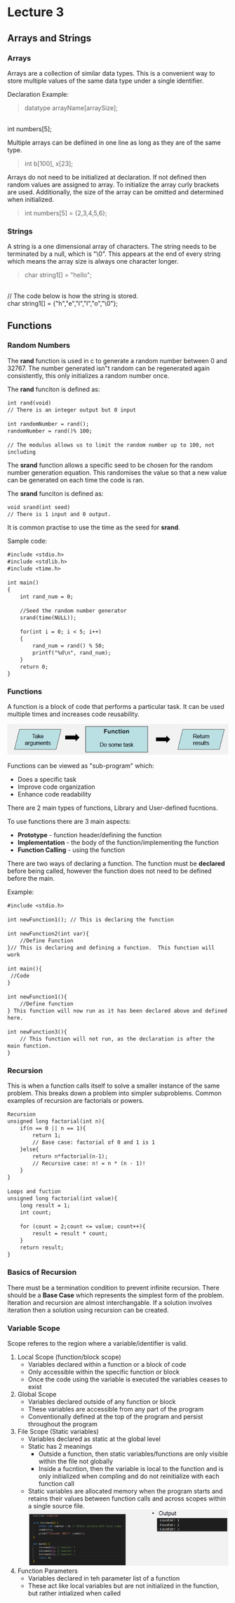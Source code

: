 # Lecture 3

## Arrays and Strings

### Arrays

Arrays are a collection of similar data types.
This is a convenient way to store multiple values of the same data type under a single identifier.

Declaration Example:
 > datatype arrayName[arraySize];
 <br>
 int numbers[5];

Multiple arrays can be defiined in one line as long as they are of the same type.

> int b[100], x[23];

Arrays do not need to be initialized at declaration. If not defined then random values are assigned to array. 
To initialize the array curly brackets are used. Additionally, the size of the array can be omitted and determined when initialized.
> int numbers[5] = {2,3,4,5,6};

### Strings

A string is a one dimensional array of characters. The string needs to be terminated by a null, which is "\0". This appears at the end of every string which means the array size is always one character longer.

> char string1[] = "hello";
<br>
// The code below is how the string is stored.<br>
 char string1[] = {"h","e","l","l","o","\0"};

## Functions

### Random Numbers

The **rand** function is used in c to generate a random number between 0 and 32767. The number generated isn"t random can be regenerated again consistently, this only initializes a random number once.

The **rand** funciton is defined as:
```
int rand(void)
// There is an integer output but 0 input

int randomNumber = rand();
randomNumber = rand()% 100;

// The modulus allows us to limit the random number up to 100, not including
```

The **srand** function allows a specific seed to be chosen for the random number generation equation. This randomises the value so that a new value can be generated on each time the code is ran. 

The **srand** funciton is defined as:
```
void srand(int seed)
// There is 1 input and 0 output.
```
It is common practise to use the time as the seed for **srand**.

Sample code:
```
#include <stdio.h>
#include <stdlib.h>
#include <time.h>

int main()
{
    int rand_num = 0;

    //Seed the random number generator
    srand(time(NULL));

    for(int i = 0; i < 5; i++)
    {
        rand_num = rand() % 50;
        printf("%d\n", rand_num);    
    }
    return 0;
}
```
### Functions
A function is a block of code that performs a particular task. It can be used multiple times and increases code reusability.


![Flow chart of a Function](Function_Diagram.png)

Functions can be viewed as "sub-program" which:
* Does a specific task
* Improve code organization
* Enhance code readability
  
There are 2 main types of functions, Library and User-defined fucntions.

To use functions there are 3 main aspects:
* **Prototype** - function header/defining the function
* **Implementation** - the body of the function/implementing the function
* **Function Calling** - using the function

There are two ways of declaring a function. The function must be __declared__ before being called, however the function does not need to be defined before the main.

Example:
```
#include <stdio.h>

int newFunction1(); // This is declaring the function

int newFunction2(int var){
    //Define Function
}// This is declaring and defining a function.  This function will work

int main(){
 //Code
}

int newFunction1(){
    //Define function
} This function will now run as it has been declared above and defined here.

int newFunction3(){
    // This function will not run, as the declaration is after the main function.
}
```

### Recursion

This is when a function calls itself to solve a smaller instance of the same problem. This breaks down a problem into simpler subproblems.
Common examples of recursion are factorials or powers.

```
Recursion
unsigned long factorial(int n){
    if(n == 0 || n == 1){
        return 1; 
        // Base case: factorial of 0 and 1 is 1
    }else{
        return n*factorial(n-1);
        // Recursive case: n! = n * (n - 1)!
    }
}

Loops and fuction
unsigned long factorial(int value){
    long result = 1;
    int count;

    for (count = 2;count <= value; count++){
        result = result * count;
    }
    return result;
}
```

### Basics of Recursion

There must be a termination condition to prevent infinite recursion.
There should be a __Base Case__ which represents the simplest form of the problem.
Iteration and recursion are almost interchangable. If a solution involves iteration then a solution using recursion can be created.

### Variable Scope

Scope referes to the region where a variable/identifier is valid.

1. Local Scope (function/block scope)
   * Variables declared within a function or a block of code
   * Only accessible within the specific function or block
   * Once the code using the variable is executed the variables ceases to exist
2. Global Scope
   * Variables declared outside of any function or block
   * These variables are accessible from any part of the program
   * Conventionally defined at the top of the program and persist throughout the program
3. File Scope (Static variables)
   * Variables declared as static at the global level
   * Static has 2 meanings
     * Outside a function, then static variables/functions are only visible within the file not globally
     * Inside a fucntion, then the variable is local to the function and is only initialized when compling and do not reinitialize with each function call
   * Static variables are allocated memory when the program starts and retains their values between function calls and across scopes within a single source file.
    ![Example of Static Variables](static_var.png)
4. Function Parameters
   * Variables declared in teh parameter list of a function
   * These act like local variables but are not initialized in the function, but rather intialized when called
  
